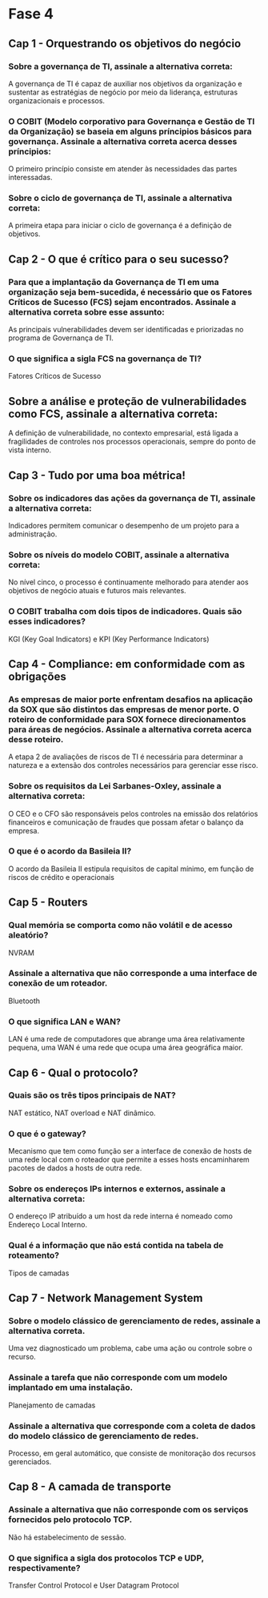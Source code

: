 # Fase 4
## Cap 1 - Orquestrando os objetivos do negócio
### Sobre a governança de TI, assinale a alternativa correta:
A governança de TI é capaz de auxiliar nos objetivos da organização e sustentar as estratégias de negócio por meio da liderança, estruturas organizacionais e processos.
### O COBIT (Modelo corporativo para Governança e Gestão de TI da Organização) se baseia em alguns príncipios básicos para governança. Assinale a alternativa correta acerca desses príncipios:
O primeiro princípio consiste em atender às necessidades das partes interessadas.
### Sobre o ciclo de governança de TI, assinale a alternativa correta:
A primeira etapa para iniciar o ciclo de governança é a definição de objetivos.
## Cap 2 - O que é crítico para o seu sucesso?
### Para que a implantação da Governança de TI em uma organização seja bem-sucedida, é necessário que os Fatores Críticos de Sucesso (FCS) sejam encontrados. Assinale a alternativa correta sobre esse assunto:
As principais vulnerabilidades devem ser identificadas e priorizadas no programa de Governança de TI.
### O que significa a sigla FCS na governança de TI?
Fatores Críticos de Sucesso
## Sobre a análise e proteção de vulnerabilidades como FCS, assinale a alternativa correta:
A definição de vulnerabilidade,   no contexto empresarial, está ligada a fragilidades de controles nos processos operacionais,  sempre do ponto de vista interno.
## Cap 3 - Tudo por uma boa métrica!
### Sobre os indicadores das ações da governança de TI, assinale a alternativa correta:
Indicadores permitem comunicar o desempenho de um projeto para a administração.
### Sobre os níveis do modelo COBIT, assinale a alternativa correta:
No nível cinco, o processo é  continuamente melhorado para atender aos objetivos de negócio atuais e futuros mais relevantes.
### O COBIT trabalha com dois tipos de indicadores. Quais são esses indicadores?
KGI (Key Goal Indicators) e KPI (Key Performance Indicators)
## Cap 4 - Compliance: em conformidade com as obrigações
### As empresas de maior porte enfrentam desafios na aplicação da SOX que são distintos das empresas de menor porte. O roteiro de conformidade para SOX fornece direcionamentos para áreas de negócios. Assinale a alternativa correta acerca desse roteiro.
A etapa 2 de avaliações de riscos de TI é necessária para determinar a natureza e a extensão dos controles necessários para gerenciar esse risco.
### Sobre os requisitos da Lei Sarbanes-Oxley, assinale a alternativa correta:
O CEO e o CFO são responsáveis pelos controles na emissão dos relatórios financeiros e comunicação de fraudes que possam afetar o balanço da empresa.
### O que é o acordo da Basileia II?
O acordo da Basileia II estipula requisitos de capital mínimo, em função de riscos de crédito e operacionais
## Cap 5 - Routers
### Qual memória se comporta como não volátil e de acesso aleatório?
NVRAM
### Assinale a alternativa que não corresponde a uma interface de conexão de um roteador.
Bluetooth
### O que significa LAN e WAN?
LAN é uma rede de computadores que abrange uma área relativamente pequena, uma WAN é uma rede que ocupa uma área geográfica maior.
## Cap 6 - Qual o protocolo?
### Quais são os três tipos principais de NAT?
NAT estático, NAT overload e NAT dinâmico.
### O que é o gateway?
Mecanismo que tem como função ser a interface de conexão de hosts de uma rede local com o roteador que permite a esses hosts encaminharem pacotes de dados a hosts de outra rede.
### Sobre os endereços IPs internos e externos, assinale a alternativa correta:
O endereço IP atribuído a um host da rede interna é nomeado como Endereço Local Interno.
### Qual é a informação que não está contida na tabela de roteamento?
Tipos de camadas
## Cap 7 - Network Management System
### Sobre o modelo clássico de gerenciamento de redes, assinale a alternativa correta.
Uma vez diagnosticado um problema, cabe uma ação ou controle sobre o recurso.
### Assinale a tarefa que não corresponde com um modelo implantado em uma instalação.
Planejamento de camadas
### Assinale a alternativa que corresponde com a coleta de dados do modelo clássico de gerenciamento de redes.
Processo, em geral automático, que consiste de monitoração dos recursos gerenciados.
## Cap 8 - A camada de transporte
### Assinale a alternativa que não corresponde com os serviços fornecidos pelo protocolo TCP.
Não há estabelecimento de sessão.
### O que significa a sigla dos protocolos TCP e UDP, respectivamente?
Transfer Control Protocol e User Datagram Protocol
